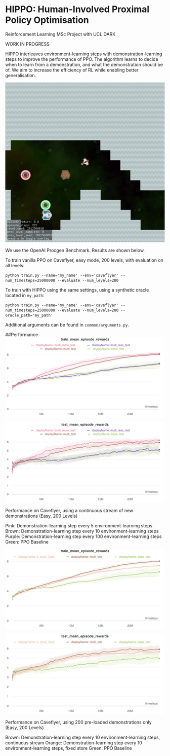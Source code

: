 # HIPPO: Human-Involved Proximal Policy Optimisation 
Reinforcement Learning MSc Project with UCL DARK

WORK IN PROGRESS

HIPPO interleaves environment-learning steps with demonstration-learning steps to improve the performance of PPO. 
The algorithm learns to decide when to learn from a demonstration, and what the demonstration should be of. We aim to 
increase the efficiency of RL while enabling better generalisation.

![Caveflyer](images/caveflyer.png)
 

We use the OpenAI Procgen Benchmark. Results are shown below.

To train vanilla PPO on Caveflyer, easy mode, 200 levels, with evaluation on all levels:
```
python train.py --name='my_name' --env='caveflyer' --num_timesteps=25000000 --evaluate --num_levels=200
```

To train with HIPPO using the same settings, using a synthetic oracle located in `my_path`:
```
python train.py --name='my_name' --env='caveflyer' --num_timesteps=25000000 --evaluate --num_levels=200 --oracle_path='my_path'
```

Additional arguments can be found in `common/arguments.py`.

##Performance
![Training Rewards](images/multi_demo_train.png)

![Test Rewards](images/multi_demo_test.png)

Performance on Caveflyer, using a continuous stream of new demonstrations (Easy, 200 Levels)

Pink: Demonstration-learning step every 5 environment-learning steps
Brown: Demonstration-learning step every 10 environment-learning steps
Purple: Demonstration-learning step every 100 environment-learning steps
Green: PPO Baseline 

![Training Rewards](images/store_train.png)

![Test Rewards](images/store_test.png)

Performance on Caveflyer, using 200 pre-loaded demonstrations only (Easy, 200 Levels)

Brown: Demonstration-learning step every 10 environment-learning steps, continuous stream
Orange: Demonstration-learning step every 10 environment-learning steps, fixed store
Green: PPO Baseline 


